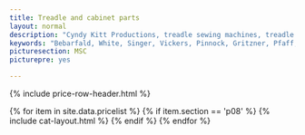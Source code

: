 ```yaml
---
title: Treadle and cabinet parts
layout: normal
description: "Cyndy Kitt Productions, treadle sewing machines, treadle sewing machine parts, sewing machine parts, vintage treadle sewing machines, reproduction sewing machine manuals, sewing machine manual, sewing, clothing, accessories, costume, bags, eco friendly, green machine, craft, treadle, design, eco sewing, sustainable craft"
keywords: "Bebarfald, White, Singer, Vickers, Pinnock, Gritzner, Pfaff, treadle sewing machine, vintage sewing machine, sewing machine manual, sewing"
picturesection: MSC
picturepre: yes

---
```


<div class="container mb-4">
{% include price-row-header.html %}

{% for item in site.data.pricelist %}
{% if item.section == 'p08' %}
{% include cat-layout.html %}
{% endif %}
{% endfor %}

</div><!-- end container -->
<script src="{{"assets/js/shop.js" | relative_url}}"/></script>
